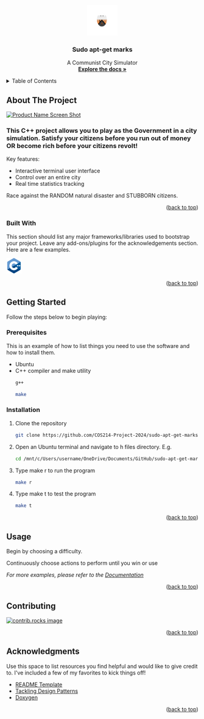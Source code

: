 <a id="readme-top"></a>


<!-- PROJECT LOGO -->
<br />
<div align="center">
  <a href="">
    <img src="img/logo.png" alt="Logo" width="80" height="80">
  </a>

  <h3 align="center">Sudo apt-get marks</h3>

  <p align="center">
    A Communist City Simulator
    <br />
    <a href="https://cos214-project-2024.github.io/sudo-apt-get-marks/html/index.html"><strong>Explore the docs »</strong></a>
  </p>
</div>



<!-- TABLE OF CONTENTS -->
<details>
  <summary>Table of Contents</summary>
  <ol>
    <li>
      <a href="#about-the-project">About The Project</a>
      <ul>
        <li><a href="#built-with">Built With</a></li>
      </ul>
    </li>
    <li>
      <a href="#getting-started">Getting Started</a>
      <ul>
        <li><a href="#prerequisites">Prerequisites</a></li>
        <li><a href="#installation">Installation</a></li>
      </ul>
    </li>
    <li><a href="#usage">Usage</a></li>
    <li><a href="#contributing">Contributing</a></li>
    <li><a href="#acknowledgments">Acknowledgments</a></li>
  </ol>
</details>



<!-- ABOUT THE PROJECT -->
## About The Project

[![Product Name Screen Shot][product-screenshot]](https://example.com)

### This C++ project allows you to play as the Government in a city simulation. Satisfy your citizens before you run out of money OR become rich before your citizens revolt!

Key features:
* Interactive terminal user interface
* Control over an entire city
* Real time statistics tracking

Race against the RANDOM natural disaster and STUBBORN citizens.

<p align="right">(<a href="#readme-top">back to top</a>)</p>


### Built With

This section should list any major frameworks/libraries used to bootstrap your project. Leave any add-ons/plugins for the acknowledgements section. Here are a few examples.

<p align="left"> <a href="https://www.w3schools.com/cpp/" target="_blank" rel="noreferrer"> <img src="https://raw.githubusercontent.com/devicons/devicon/master/icons/cplusplus/cplusplus-original.svg" alt="cplusplus" width="40" height="40"/> </a> </p>

<p align="right">(<a href="#readme-top">back to top</a>)</p>

<!-- GETTING STARTED -->
## Getting Started

Follow the steps below to begin playing:

### Prerequisites

This is an example of how to list things you need to use the software and how to install them.
* Ubuntu
* C++ compiler and make utility
  ```sh
  g++
  ```
  ```sh
  make
  ```

### Installation

1. Clone the repository
   ```bash
   git clone https://github.com/COS214-Project-2024/sudo-apt-get-marks
   ```
2. Open an Ubuntu terminal and navigate to h files directory. E.g.
   ```bash
   cd /mnt/c/Users/username/OneDrive/Documents/GitHub/sudo-apt-get-marks/h\ files
   ```
3. Type make r to run the program
   ```bash
   make r
   ```
4. Type make t to test the program
   ```bash
   make t
   ```

<p align="right">(<a href="#readme-top">back to top</a>)</p>



<!-- USAGE EXAMPLES -->
## Usage

Begin by choosing a difficulty.

Continuously choose actions to perform until you win or use 

_For more examples, please refer to the [Documentation](https://cos214-project-2024.github.io/sudo-apt-get-marks/html/index.html)_

<p align="right">(<a href="#readme-top">back to top</a>)</p>

<!-- CONTRIBUTING -->
## Contributing

<a href="https://github.com/COS214-Project-2024/sudo-apt-get-marks/graphs/contributors">
  <img src="https://contrib.rocks/image?repo=COS214-Project-2024/sudo-apt-get-marks" alt="contrib.rocks image" />
</a>

<p align="right">(<a href="#readme-top">back to top</a>)</p>


<!-- ACKNOWLEDGMENTS -->
## Acknowledgments

Use this space to list resources you find helpful and would like to give credit to. I've included a few of my favorites to kick things off!

* [README Template](https://github.com/othneildrew/Best-README-Template)
* [Tackling Design Patterns](https://www.cs.up.ac.za/cs/lmarshall/TDP/TDP.html)
* [Doxygen](https://www.doxygen.nl/)

<p align="right">(<a href="#readme-top">back to top</a>)</p>



<!-- MARKDOWN LINKS & IMAGES -->
<!-- https://www.markdownguide.org/basic-syntax/#reference-style-links -->
[product-screenshot]: images/screenshot.png
